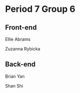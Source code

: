 Period 7 Group 6
================
Front-end
---------
<p>Ellie Abrams</p>
<p>Zuzanna Rybicka</p>

Back-end
--------
<p>Brian Yan</p>
<p>Shan Shi</p>
